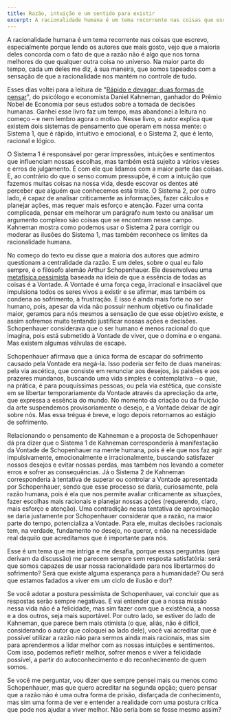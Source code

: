 ```yaml
---
title: Razão, intuição e um sentido para existir
excerpt: A racionalidade humana é um tema recorrente nas coisas que escrevo, especialmente porque lendo os autores que mais gosto, vejo que a maioria deles concorda com o fato de que a razão não é algo que nos torna melhores do que qualquer outra coisa no universo. 
---
```


A racionalidade humana é um tema recorrente nas coisas que escrevo, especialmente porque lendo os autores que mais gosto, vejo que a maioria deles concorda com o fato de que a razão não é algo que nos torna melhores do que qualquer outra coisa no universo. Na maior parte do tempo, cada um deles me diz, à sua maneira, que somos tapeados com a sensação de que a racionalidade nos mantém no controle de tudo.

Esses dias voltei para a leitura de "[Rápido e devagar: duas formas de pensar](https://amzn.to/45TOtbE)", do psicólogo e economista Daniel Kahneman, ganhador do Prêmio Nobel de Economia por seus estudos sobre a tomada de decisões humanas. Ganhei esse livro faz um tempo, mas abandonei a leitura no começo – e nem lembro agora o motivo. Nesse livro, o autor explica que existem dois sistemas de pensamento que operam em nossa mente: o Sistema 1, que é rápido, intuitivo e emocional, e o Sistema 2, que é lento, racional e lógico.

O Sistema 1 é responsável por gerar impressões, intuições e sentimentos que influenciam nossas escolhas, mas também está sujeito a vários vieses e erros de julgamento. É com ele que lidamos com a maior parte das coisas. E, ao contrário do que o senso comum pressupõe, é com a intuição que fazemos muitas coisas na nossa vida, desde escovar os dentes até perceber que alguém que conhecemos está triste. O Sistema 2, por outro lado, é capaz de analisar criticamente as informações, fazer cálculos e planejar ações, mas requer mais esforço e atenção. Fazer uma conta complicada, pensar em melhorar um parágrafo num texto ou analisar um argumento complexo são coisas que se encontram nesse campo. Kahneman mostra como podemos usar o Sistema 2 para corrigir ou moderar as ilusões do Sistema 1, mas também reconhece os limites da racionalidade humana.

No começo do texto eu disse que a maioria dos autores que admiro questionam a centralidade da razão. E um deles, sobre o qual eu falo sempre, é o filósofo alemão Arthur Schopenhauer. Ele desenvolveu uma [metafísica pessimista](https://marcosramon.net/schopenhauer-e-a-essencia-do-mundo) baseada na ideia de que a essência de todas as coisas é a Vontade. A Vontade é uma força cega, irracional e insaciável que impulsiona todos os seres vivos a existir e se afirmar, mas também os condena ao sofrimento, à frustração. E isso é ainda mais forte no ser humano, pois, apesar da vida não possuir nenhum objetivo ou finalidade maior, geramos para nós mesmos a sensação de que esse objetivo existe, e assim sofremos muito tentando justificar nossas ações e decisões. Schopenhauer considerava que o ser humano é menos racional do que imagina, pois está submetido à Vontade de viver, que o domina e o engana. Mas existem algumas válvulas de escape.

Schopenhauer afirmava que a única forma de escapar do sofrimento causado pela Vontade era negá-la. Isso poderia ser feito de duas maneiras: pela via ascética, que consiste em renunciar aos desejos, às paixões e aos prazeres mundanos, buscando uma vida simples e contemplativa – o que, na prática, é para pouquíssimas pessoas; ou pela via estética, que consiste em se libertar temporariamente da Vontade através da apreciação da arte, que expressa a essência do mundo. No momento da criação ou da fruição da arte suspendemos provisoriamente o desejo, e a Vontade deixar de agir sobre nós. Mas essa trégua é breve, e logo depois retornamos ao estágio de sofrimento.

Relacionando o pensamento de Kahneman e a proposta de Schopenhauer dá pra dizer que o Sistema 1 de Kahneman corresponderia à manifestação da Vontade de Schopenhauer na mente humana, pois é ele que nos faz agir impulsivamente, emocionalmente e irracionalmente, buscando satisfazer nossos desejos e evitar nossas perdas, mas também nos levando a cometer erros e sofrer as consequências. Já o Sistema 2 de Kahneman corresponderia à tentativa de superar ou controlar a Vontade apresentada por Schopenhauer, sendo que esse processo se daria, curiosamente, pela razão humana, pois é ela que nos permite avaliar criticamente as situações, fazer escolhas mais racionais e planejar nossas ações (requerendo, claro, mais esforço e atenção). Uma contradição nessa tentativa de aproximação se daria justamente por Schopenhauer considerar que a razão, na maior parte do tempo, potencializa a Vontade. Para ele, muitas decisões racionais tem, na verdade, fundamento no desejo, no querer, e não na necessidade real daquilo que acreditamos que é importante para nós.

Esse é um tema que me intriga e me desafia, porque essas perguntas (que derivam da discussão) me parecem sempre sem resposta satisfatória: será que somos capazes de usar nossa racionalidade para nos libertarmos do sofrimento? Será que existe alguma esperança para a humanidade? Ou será que estamos fadados a viver em um ciclo de ilusão e dor?

Se você adotar a postura pessimista de Schopenhauer, vai concluir que as respostas serão sempre negativas. E vai entender que a nossa missão nessa vida não é a felicidade, mas sim fazer com que a existência, a nossa e a dos outros, seja mais suportável. Por outro lado, se estiver do lado de Kahneman, que parece bem mais otimista (o que, aliás, não é difícil, considerando o autor que coloquei ao lado dele), você vai acreditar que é possível utilizar a razão não para sermos ainda mais racionais, mas sim para aprendermos a lidar melhor com as nossas intuições e sentimentos. Com isso, podemos refletir melhor, sofrer menos e viver a felicidade possível, a partir do autoconhecimento e do reconhecimento de quem somos.

Se você me perguntar, vou dizer que sempre pensei mais ou menos como Schopenhauer, mas que quero acreditar na segunda opção; quero pensar que a razão não é uma outra forma de prisão, disfarçada de conhecimento, mas sim uma forma de ver e entender a realidade com uma postura crítica que pode nos ajudar a viver melhor. Não seria bom se fosse mesmo assim?
